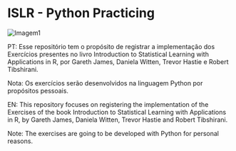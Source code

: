 # ISLR - Python Practicing

![Imagem1](https://user-images.githubusercontent.com/102001395/212063216-b33b87dc-f4b4-41e2-b39c-17c851042c10.jpg)

PT:
Esse repositório tem o propósito de registrar a implementação dos Exercícios presentes no livro Introduction to Statistical Learning with Applications in R, por Gareth James, Daniela Witten, Trevor Hastie e Robert Tibshirani.

Nota: Os exercícios serão desenvolvidos na linguagem Python por propósitos pessoais.


EN:
This repository focuses on registering the implementation of the Exercises of the book Introduction to Statistical Learning with Applications in R, by Gareth James, Daniela Witten, Trevor Hastie and Robert Tibshirani.

Note: The exercises are going to be developed with Python for personal reasons.
